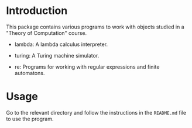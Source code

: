 # Introduction

  This package contains various programs to work with objects studied in a
  "Theory of Computation" course.

  - lambda: A lambda calculus interpreter.

  - turing: A Turing machine simulator.

  - re: Programs for working with regular expressions and finite automatons.

# Usage

  Go to the relevant directory and follow the instructions in the `README.md`
  file to use the program.
